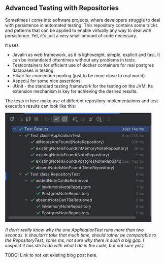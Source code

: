 ## Advanced Testing with Repositories

Sometimes I come into software projects, where developers struggle to deal with persistence
in automated testing. This repository contains some tricks and patterns that can be applied
to enable virtually any way to deal with persistence. Yet, it's just a very small amount of code necessary.

It uses

* Javalin as web framework, as it is lightweight, simple, explicit and fast. It can be instantiated oftentimes without any problems in tests.
* Testcontainers for efficient use of docker containers for real postgres databases in testing.
* Hikari for connection pooling (just to be more close to real world).
* AspectJ for some nice assertions.
* JUnit - the standard testing framework for the testing on the JVM. Its extension mechanism is
  key for achieving the desired results.

The tests in here make use of different repository implementations and test execution results can look like this:

![img.png](test_results.png)

_(I don't really know why the one ApplicationTest runs more than two seconds. It shouldn't take that much time, 
should rather be comparable to the RepositoryTest, some ms, not sure why there is such a big gap. I suspect it has
sth to do with what I do in the code, but not sure yet.)_

TODO: Link to not xet existing blog post here.